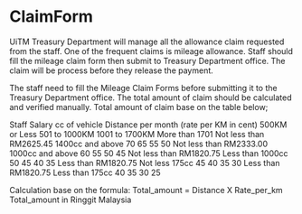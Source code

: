 # ClaimForm
UiTM Treasury Department will manage all the allowance claim requested from the staff.  One of the frequent claims is mileage allowance. Staff should fill the mileage claim form then submit to Treasury Department office. The claim will be process before they release the payment. 

The staff need to fill the Mileage Claim Forms before submitting it to the Treasury Department office. The total amount of claim should be calculated and verified manually. Total amount of claim base on the table below;


Staff Salary	cc of vehicle	Distance per month (rate per KM in cent)
		                             500KM or Less	501 to 1000KM	1001 to 1700KM	More than 1701
Not less than RM2625.45	1400cc and above	70	65	55	50
Not less than RM2333.00	1000cc and above	60	55	50	45
Not less than RM1820.75	Less than 1000cc	50	45	40	35
Less than RM1820.75	Not less 175cc	45	40	35	30
Less than RM1820.75	Less than 175cc	40	35	30	25

Calculation base on the formula:
Total_amount = Distance X Rate_per_km
Total_amount in Ringgit Malaysia
 
